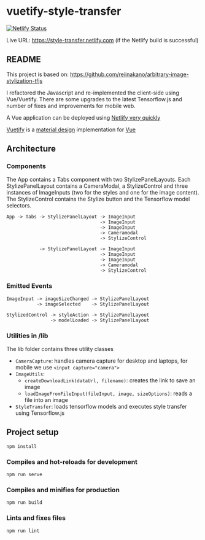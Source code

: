 # vuetify-style-transfer

[![Netlify Status](https://api.netlify.com/api/v1/badges/bf298076-ed4b-4365-be74-26a8061a3b44/deploy-status)](https://app.netlify.com/sites/style-transfer/deploys)

Live URL: https://style-transfer.netlify.com (if the Netlify build is successful)


## README

This project is based on:
https://github.com/reiinakano/arbitrary-image-stylization-tfjs

I refactored the Javascript and re-implemented the client-side using Vue/Vuetify. There are some upgrades to the latest Tensorflow.js and number of fixes and improvements for mobile web.

A Vue application can be deployed using [Netlify very quickly](https://medium.com/vuejoy/how-to-deploy-your-vue-app-with-netlify-in-less-than-2-min-d6ab26c6557d)

[Vuetify](https://vuetifyjs.com) is a [material design](https://material.io/design/) implementation for [Vue](https://vuejs.org)


## Architecture

### Components
The App contains a Tabs component with two StylizePanelLayouts.
Each StylizePanelLayout contains a CameraModal, a StylizeControl and three instances of ImageInputs (two for the styles and one for the image content).
The StylizeControl contains the Stylize button and the Tensorflow model selectors.

```
App -> Tabs -> StylizePanelLayout -> ImageInput
                                  -> ImageInput
                                  -> ImageInput
                                  -> Cameramodal
                                  -> StylizeControl

            -> StylizePanelLayout -> ImageInput
                                  -> ImageInput
                                  -> ImageInput
                                  -> Cameramodal
                                  -> StylizeControl
```

### Emitted Events

```
ImageInput -> imageSizeChanged -> StylizePanelLayout
           -> imageSelected    -> StylizePanelLayout

StylizedControl -> styleAction -> StylizePanelLayout
                -> modelLoaded -> StylizePanelLayout

```

### Utilities in /lib
The lib folder contains three utility classes
* `CameraCapture`: handles camera capture for desktop and laptops, for mobile we use `<input capture="camera">`
* `ImageUtils`: 
  - `createDownloadLink(dataUrl, filename)`: creates the link to save an image
  - `loadImageFromFileInput(fileInput, image, sizeOptions)`: reads a file into an image
* `StyleTransfer`: loads tensorflow models and executes style transfer using Tensorflow.js


## Project setup
```
npm install
```

### Compiles and hot-reloads for development
```
npm run serve
```

### Compiles and minifies for production
```
npm run build
```

### Lints and fixes files
```
npm run lint
```

